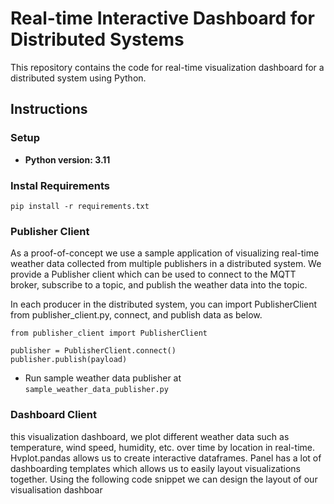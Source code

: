 # Real-time Interactive Dashboard for Distributed Systems

This repository contains the code for real-time visualization dashboard for a distributed system using Python.

## Instructions

### Setup

* **Python version: 3.11** 

### Instal Requirements

```commandline
pip install -r requirements.txt
```

### Publisher Client

As a proof-of-concept we use a sample application of visualizing real-time weather data collected from multiple publishers in a distributed system. We provide a Publisher client which can be used to connect to the MQTT broker, subscribe to a topic, and publish the weather data into the topic.

In each producer in the distributed system, you can import PublisherClient from publisher_client.py, connect, and publish data as below. 
```commandline
from publisher_client import PublisherClient

publisher = PublisherClient.connect()
publisher.publish(payload)
```

* Run sample weather data publisher at `sample_weather_data_publisher.py`

### Dashboard Client

this visualization dashboard, we plot different weather data such as temperature, wind speed, humidity, etc. over time by location in real-time. Hvplot.pandas allows us to create interactive dataframes. Panel has a lot of dashboarding templates which allows us to easily layout visualizations together. Using the following code snippet we can design the layout of our visualisation dashboar
